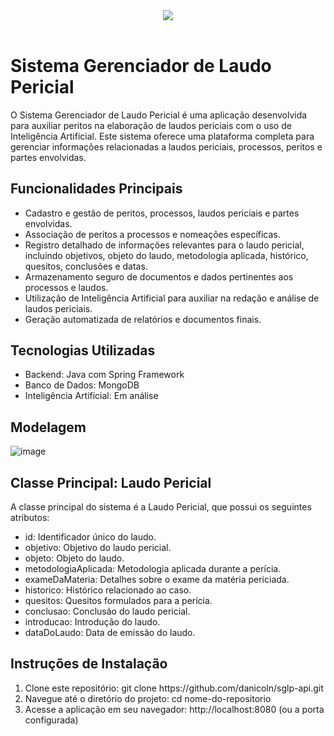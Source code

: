 <header>
  <img src="https://github.com/danicoln/sglp-ui/tree/main/src/assets/capa.jpeg">
</header>

<h1>Sistema Gerenciador de Laudo Pericial</h1>

<p>
  O Sistema Gerenciador de Laudo Pericial é uma aplicação desenvolvida para auxiliar peritos na elaboração de laudos periciais com o uso de Inteligência Artificial. Este sistema oferece uma plataforma completa para gerenciar informações relacionadas a laudos periciais, processos, peritos e partes envolvidas.
</p>
<h2>
  Funcionalidades Principais  
</h2>

<ul>
  <li>Cadastro e gestão de peritos, processos, laudos periciais e partes envolvidas.
</li>
  <li>Associação de peritos a processos e nomeações específicas.
</li>
  <li>Registro detalhado de informações relevantes para o laudo pericial, incluindo objetivos, objeto do laudo, metodologia aplicada, histórico, quesitos, conclusões e datas.
</li>
  <li>Armazenamento seguro de documentos e dados pertinentes aos processos e laudos.
</li>
  <li>Utilização de Inteligência Artificial para auxiliar na redação e análise de laudos periciais.
</li>
  <li>Geração automatizada de relatórios e documentos finais.
</li>
</ul>

<h2>
  Tecnologias Utilizadas
</h2>

<ul>
  <li>
    Backend: Java com Spring Framework
  </li>
  <li>
    Banco de Dados: MongoDB
  </li>
  <li>
    Inteligência Artificial: Em análise
  </li>
</ul>

<h2>
  Modelagem
</h2>

![image](https://github.com/danicoln/sglp-api/assets/99184620/0c147d85-4366-4dde-b059-b099ea071dc0)

<h2>
  Classe Principal: Laudo Pericial
</h2>

<p>
  A classe principal do sistema é a Laudo Pericial, que possui os seguintes atributos:
</p>

<ul>
  <li>
    id: Identificador único do laudo.
  </li>
   <li>
    objetivo: Objetivo do laudo pericial.
  </li>
  <li>
    objeto: Objeto do laudo.
  </li>
  <li>
    metodologiaAplicada: Metodologia aplicada durante a perícia.
  </li>
  <li>
    exameDaMateria: Detalhes sobre o exame da matéria periciada.
  </li>
  <li>
    historico: Histórico relacionado ao caso.
  </li>
  <li>
    quesitos: Quesitos formulados para a perícia.
  </li>
  <li>
    conclusao: Conclusão do laudo pericial.
  </li>
  <li>
    introducao: Introdução do laudo.
  </li>
  <li>
    dataDoLaudo: Data de emissão do laudo.
  </li>
</ul>

<h2>
  Instruções de Instalação
</h2>

<ol>
  <li>
    Clone este repositório: git clone https://github.com/danicoln/sglp-api.git
  </li>
  <li>
    Navegue até o diretório do projeto: cd nome-do-repositorio
  </li>
  <li>
    Acesse a aplicação em seu navegador: http://localhost:8080 (ou a porta configurada)
  </li>
</ol>
